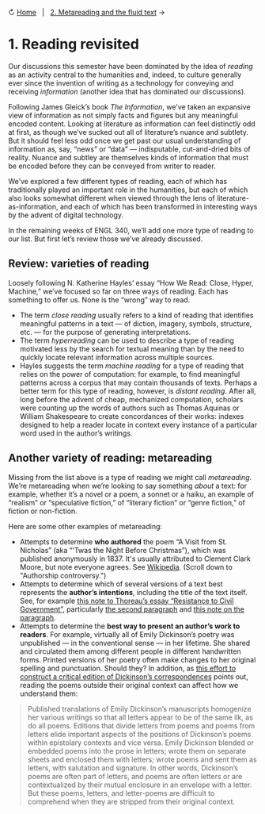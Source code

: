 ↻ [Home](README.md)&nbsp;&nbsp;&nbsp;|&nbsp;&nbsp;&nbsp;[2. Metareading and the fluid text](02_metareading-and-the-fluid-text.md) →

# 1. Reading revisited

Our discussions this semester have been dominated by the idea of *reading* as an activity central to the humanities and, indeed, to culture generally ever since the invention of writing as a technology for conveying and receiving *information* (another idea that has dominated our discussions).

Following James Gleick’s book *The Information*, we’ve taken an expansive view of information as not simply facts and figures but any meaningful encoded content. Looking at literature as information can feel distinctly odd at first, as though we’ve sucked out all of literature’s nuance and subtlety. But it should feel less odd once we get past our usual understanding of information as, say, “news” or “data” — indisputable, cut-and-dried bits of reality. Nuance and subtley are themselves kinds of information that must be encoded before they can be conveyed from writer to reader.

We’ve explored a few different types of reading, each of which has traditionally played an important role in the humanities, but each of which also looks somewhat different when viewed through the lens of literature-as-information, and each of which has been transformed in interesting ways by the advent of digital technology.

In the remaining weeks of ENGL 340, we’ll add one more type of reading to our list. But first let’s review those we’ve already discussed.

## Review: varieties of reading

Loosely following N. Katherine Hayles’ essay “How We Read: Close, Hyper, Machine,” we’ve focused so far on three ways of reading. Each has something to offer us. None is the “wrong” way to read.

-   The term *close reading* usually refers to a kind of reading that identifies meaningful patterns in a text — of diction, imagery, symbols, structure, etc. — for the purpose of generating interpretations.
-   The term *hyperreading* can be used to describe a type of reading motivated less by the search for textual meaning than by the need to quickly locate relevant information across multiple sources.
-   Hayles suggests the term *machine reading* for a type of reading that relies on the power of computation: for example, to find meaningful patterns across a corpus that may contain thousands of texts. Perhaps a better term for this type of reading, however, is *distant reading*. After all, long before the advent of cheap, mechanized computation, scholars were counting up the words of authors such as Thomas Aquinas or William Shakespeare to create concordances of their works: indexes designed to help a reader locate in context every instance of a particular word used in the author’s writings.

## Another variety of reading: metareading

Missing from the list above is a type of reading we might call *metareading*. We’re metareading when we’re looking to say something *about* a text: for example, whether it’s a novel or a poem, a sonnet or a haiku, an example of “realism” or “speculative fiction,” of “literary fiction” or “genre fiction,” of fiction or non-fiction.

Here are some other examples of metareading:

-   Attempts to determine **who authored** the poem “A Visit from St. Nicholas” (aka “’Twas the Night Before Christmas”), which was published anonymously in 1837. It's usually attributed to Clement Clark Moore, but note everyone agrees. See [Wikipedia](https://en.wikipedia.org/wiki/A_Visit_from_St._Nicholas). (Scroll down to "Authorship controversy.")
-   Attempts to determine which of several versions of a text best represents the **author’s intentions**, including the title of the text itself. See, for example [this note to Thoreau’s essay “Resistance to Civil Government”](https://commons.digitalthoreau.org/civil/a-note-on-the-text/), particularly [the second paragraph](https://commons.digitalthoreau.org/civil/a-note-on-the-text/#pTtdosftoWGpafthieRPvWHDTPUPFietrtaaaphcHWRpoNCEWCDaOsslsvarWshtrtiu) and [this note on the paragraph](https://commons.digitalthoreau.org/civil/a-note-on-the-text/#comment-6).
-   Attempts to determine the **best way to present an author’s work to readers**. For example, virtually all of Emily Dickinson’s poetry was unpublished — in the conventional sense — in her lifetime. She shared and circulated them among different people in different handwritten forms. Printed versions of her poetry often make changes to her original spelling and punctuation. Should they? In addition, as [this effort to construct a critical edition of Dickinson’s correspondences](https://rotunda.upress.virginia.edu/edc/preface.xqy) points out, reading the poems outside their original context can affect how we understand them:

> Published translations of Emily Dickinson’s manuscripts homogenize her various writings so that all letters appear to be of the same ilk, as do all poems. Editions that divide letters from poems and poems from letters elide important aspects of the positions of Dickinson’s poems within epistolary contexts and vice versa. Emily Dickinson blended or embedded poems into the prose in letters; wrote them on separate sheets and enclosed them with letters; wrote poems and sent them as letters, with salutation and signature. In other words, Dickinson’s poems are often part of letters, and poems are often letters or are contextualized by their mutual enclosure in an envelope with a letter. But these poems, letters, and letter-poems are difficult to comprehend when they are stripped from their original context.

